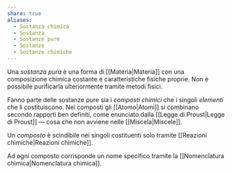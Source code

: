 ```yaml
---
share: true
aliases:
  - Sostanza chimica
  - Sostanza
  - Sostanze pure
  - Sostanze
  - Sostanze chimiche
---
```

Una *sostanza pura* è una forma di [[Materia|Materia]] con una composizione chimica costante e caratteristiche fisiche proprie.
Non è possibile purificarla ulteriormente tramite metodi fisici.

Fanno parte delle sostanze pure sia i *composti chimici* che i singoli *elementi* che li costituiscono.
Nei composti gli [[Atomo|Atomi]] si combinano secondo rapporti ben definiti, come enunciato dalla [[Legge di Proust|Legge di Proust]] — cosa che non avviene nelle [[Miscela|Miscele]].

Un *composto* è scindibile nei singoli costituenti solo tramite [[Reazioni chimiche|Reazioni chimiche]].

Ad ogni composto corrisponde un nome specifico tramite la [[Nomenclatura chimica|Nomenclatura chimica]].